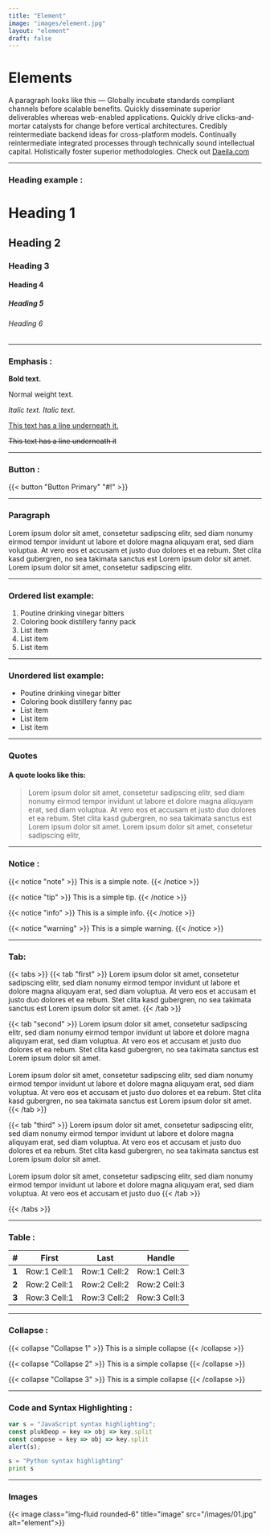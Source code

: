 ```yaml
---
title: "Element"
image: "images/element.jpg"
layout: "element"
draft: false
---
```


# Elements
A paragraph looks like this — Globally incubate standards compliant channels before scalable benefits. Quickly
disseminate superior deliverables whereas web-enabled applications. Quickly drive clicks-and-mortar
catalysts for change before vertical architectures. Credibly reintermediate backend ideas for cross-platform
models. Continually reintermediate integrated processes through technically sound intellectual capital.
Holistically foster superior methodologies. Check out [Daeila.com](https://daeila.com)

<hr>
 
 ### Heading example :
 # Heading 1
 ## Heading 2
 ### Heading 3
 #### Heading 4
 ##### Heading 5
 ###### Heading 6

 <hr>

 ### Emphasis :
 **Bold text.**

 Normal weight text.

*Italic text.* _Italic text._

<u>This text has a line underneath it.</u>

~~This text has a line underneath it~~
<hr>


### Button :
{{< button "Button Primary" "#!" >}} 
<hr>

### Paragraph
Lorem ipsum dolor sit amet, consetetur sadipscing elitr, sed diam nonumy eirmod tempor invidunt ut labore et
dolore magna aliquyam erat, sed diam voluptua. At vero eos et accusam et justo duo dolores et ea rebum.
Stet clita kasd gubergren, no sea takimata sanctus est Lorem ipsum dolor sit amet. Lorem 
ipsum dolor sit amet, consetetur sadipscing elitr.
<hr>

### Ordered list example:
1. Poutine drinking vinegar bitters
2. Coloring book distillery fanny pack
3. List item
4. List item
5. List item

<hr>

### Unordered list example:
* Poutine drinking vinegar bitter
* Coloring book distillery fanny pac
* List item
* List item
* List item
<hr>

### Quotes
#### A quote looks like this:

>  Lorem ipsum dolor sit amet, consetetur sadipscing elitr, sed diam nonumy eirmod tempor invidunt ut labore
et dolore magna aliquyam erat, sed diam voluptua. At vero eos et accusam et justo duo dolores et ea rebum.
Stet clita kasd gubergren, no sea takimata sanctus est Lorem ipsum dolor sit amet. Lorem 
ipsum dolor sit amet, consetetur sadipscing elitr,
<hr>


### Notice :

{{< notice "note" >}}
  This is a simple note.
{{< /notice >}}

{{< notice "tip" >}}
  This is a simple tip.
{{< /notice >}}

{{< notice "info" >}}
  This is a simple info.
{{< /notice >}}

{{< notice "warning" >}}
  This is a simple warning.
{{< /notice >}}
<hr>


### Tab: 
{{< tabs >}}
 {{< tab "first" >}}
 Lorem ipsum dolor sit amet, consetetur sadipscing elitr, sed diam nonumy eirmod tempor invidunt ut labore et dolore magna aliquyam erat, sed diam voluptua. At vero eos et accusam et justo duo dolores et ea rebum. Stet clita kasd gubergren, no sea takimata sanctus est Lorem ipsum dolor sit amet.
  {{< /tab >}}

  {{< tab "second" >}}
  Lorem ipsum dolor sit amet, consetetur sadipscing elitr, sed diam nonumy eirmod tempor invidunt ut labore et dolore magna aliquyam erat, sed diam voluptua. At vero eos et accusam et justo duo dolores et ea rebum. Stet clita kasd gubergren, no sea takimata sanctus est Lorem ipsum dolor sit amet. <br> <br> Lorem ipsum dolor sit amet, consetetur sadipscing elitr, sed diam nonumy eirmod tempor invidunt ut labore et dolore magna aliquyam erat, sed diam voluptua. At vero eos et accusam et justo duo dolores et ea rebum. Stet clita kasd gubergren, no sea takimata sanctus est Lorem ipsum dolor sit amet.
  {{< /tab >}}

  {{< tab "third" >}}
  Lorem ipsum dolor sit amet, consetetur sadipscing elitr, sed diam nonumy eirmod tempor invidunt ut labore et dolore magna aliquyam erat, sed diam voluptua. At vero eos et accusam et justo duo dolores et ea rebum. Stet clita kasd gubergren, no sea takimata sanctus est Lorem ipsum dolor sit amet.<br> <br>
  Lorem ipsum dolor sit amet, consetetur sadipscing elitr, sed diam nonumy eirmod tempor invidunt ut labore et dolore magna aliquyam erat, sed diam voluptua. At vero eos et accusam et justo duo 
  {{< /tab >}}

{{< /tabs >}}
<hr>




### Table :
| #           | First             | Last              | Handle  |
| :-----------: | :-------------:     |:-------------:    | :-----:|
| **1**      | Row:1 Cell:1      | Row:1 Cell:2      | Row:1 Cell:3 |
| **2**      | Row:2 Cell:1      | Row:2 Cell:2      |   Row:2 Cell:3 |
| **3**      | Row:3 Cell:1      | Row:3 Cell:2      |    Row:3 Cell:3 |
<hr>

### Collapse :
{{< collapse "Collapse 1" >}}
  This is a simple collapse
{{< /collapse >}}

{{< collapse "Collapse 2" >}}
  This is a simple collapse
{{< /collapse >}}

{{< collapse "Collapse 3" >}}
  This is a simple collapse
{{< /collapse >}}
<hr>

### Code and Syntax Highlighting :

```javascript
var s = "JavaScript syntax highlighting";
const plukDeop = key => obj => key.split
const compose = key => obj => key.split
alert(s);
```
 
```python
s = "Python syntax highlighting"
print s
```
<hr>


### Images
{{< image class="img-fluid rounded-6" title="image" src="/images/01.jpg" alt="element">}}
